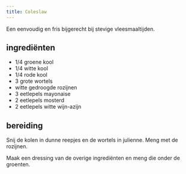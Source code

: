 ```yaml
---
title: Coleslaw
---
```


Een eenvoudig en fris bijgerecht bij stevige vleesmaaltijden.

## ingrediënten

* 1/4 groene kool
* 1/4 witte kool
* 1/4 rode kool
* 3 grote wortels
* witte gedroogde rozijnen
* 3 eetlepels mayonaise
* 2 eetlepels mosterd
* 2 eetlepels witte wijn-azijn

## bereiding

Snij de kolen in dunne reepjes en de wortels in julienne. Meng met de rozijnen.

Maak een dressing van de overige ingrediënten en meng die onder de groenten.
